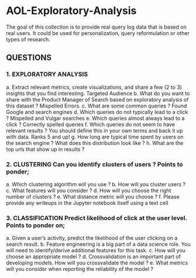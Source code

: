 # AOL-Exploratory-Analysis
The goal of this collection is to provide real query log data that is based on real users. It could be used for personalization, query reformulation or other types of research.

## QUESTIONS

### 1. EXPLORATORY ANALYSIS
a. Extract relevant metrics, create visualizations, and share a few (2 to 3) insights that you find
interesting.
Targeted Audience
b. What do you want to share with the Product Manager of Search based on exploratory
analysis of this dataset ?
Mispelled Errors.
c. What are some common queries ?
Found Google and search engines
d. Which queries do not typically lead to a click ?
Mispelled and Vulgar searches
e. Which queries almost always lead to a click ?
Correctly spelled queries
f. Which queries do not seem to have relevant results ? You should define this in your own
terms and back it up with data.
Ranks 5 and up!
g. How long are typical time spent by users on the search engine ? What does this distribution
look like ?
h. What are the top urls that show up in results ?

### 2. CLUSTERING Can you identify clusters of users ? Points to ponder;

a. Which clustering algorithm will you use ?
b. How will you cluster users ?
c. What features will you consider ?
d. How will you choose the right number of clusters ?
e. What distance metric will you choose ?
f. Please provide any writeups
in the Jupyter notebook itself using a text cell

### 3. CLASSIFICATION Predict likelihood of click at the user level. Points to ponder on;

a. Given a user’s activity, predict the likelihood of the user clicking on a search result.
b. Feature engineering is a big part of a data science role. You will need to identify/derive
additional features for this task.
c. How will you choose an appropriate model ?
d. Crossvalidation
is an important part of developing models. How will you crossvalidate
the
model ?
e. What metrics will you consider when reporting the reliability of the model ?
